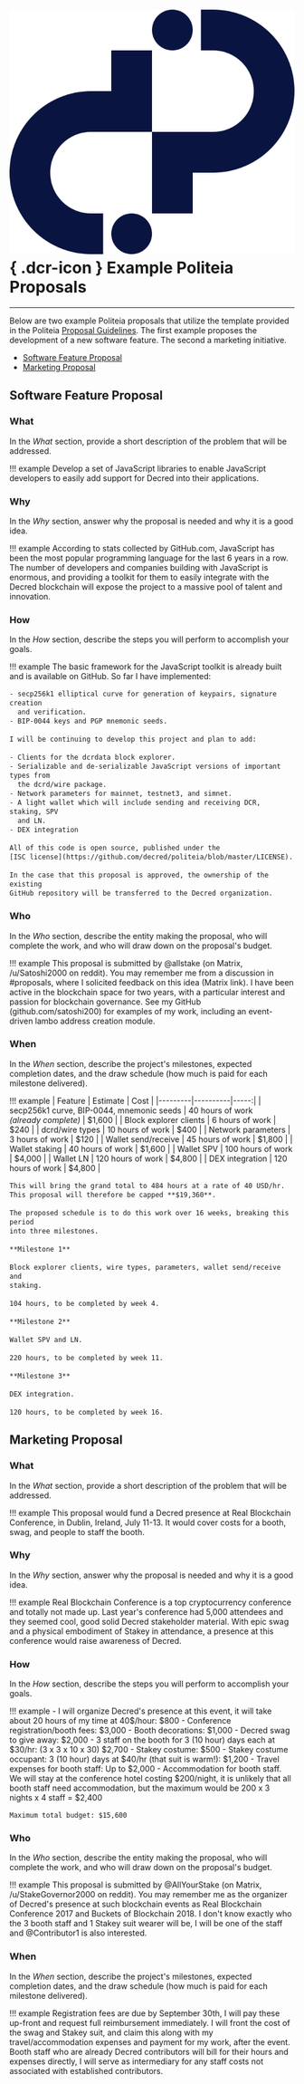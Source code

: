# ![](../../img/dcr-icons/Politeia.svg){ .dcr-icon } Example Politeia Proposals

---

Below are two example Politeia proposals that utilize the template provided in the
Politeia [Proposal Guidelines](proposal-guidelines.md). The first example proposes the 
development of a new software feature. The second a marketing initiative.

- [Software Feature Proposal](#software-feature-proposal)
- [Marketing Proposal](#marketing-proposal)

## Software Feature Proposal

### What

In the *What* section, provide a short description of the problem that will 
be addressed.

!!! example
    Develop a set of JavaScript libraries to enable JavaScript developers to
    easily add support for Decred into their applications.

### Why

In the *Why* section, answer why the proposal is needed and why it is
a good idea.

!!! example
    According to stats collected by GitHub.com, JavaScript has been the most
    popular programming language for the last 6 years in a row.
    The number of developers and companies building with JavaScript is enormous,
    and providing a toolkit for them to easily integrate with the Decred
    blockchain will expose the project to a massive pool of talent and innovation.

### How

In the *How* section, describe the steps you will perform to accomplish your
goals.

!!! example
    The basic framework for the JavaScript toolkit is already built and is
    available on GitHub.
    So far I have implemented:

    - secp256k1 elliptical curve for generation of keypairs, signature creation
      and verification.
    - BIP-0044 keys and PGP mnemonic seeds.

    I will be continuing to develop this project and plan to add:

    - Clients for the dcrdata block explorer.
    - Serializable and de-serializable JavaScript versions of important types from
      the dcrd/wire package.
    - Network parameters for mainnet, testnet3, and simnet.
    - A light wallet which will include sending and receiving DCR, staking, SPV
      and LN.
    - DEX integration

    All of this code is open source, published under the
    [ISC license](https://github.com/decred/politeia/blob/master/LICENSE).

    In the case that this proposal is approved, the ownership of the existing
    GitHub repository will be transferred to the Decred organization.

### Who

In the *Who* section, describe the entity making the proposal, who will
complete the work, and who will draw down on the proposal's budget.

!!! example
    This proposal is submitted by @allstake (on Matrix, /u/Satoshi2000 on reddit).
    You may remember me from a discussion in #proposals, where I solicited feedback
    on this idea (Matrix link).
    I have been active in the blockchain space for two years, with a particular
    interest and passion for blockchain governance.
    See my GitHub (github.com/satoshi200) for examples of my work, including an
    event-driven lambo address creation module.

### When

In the *When* section, describe the project's milestones, expected 
completion dates, and the draw schedule (how much is paid for each milestone delivered).

!!! example
    | Feature | Estimate | Cost |
    |---------|----------|-----:|
    | secp256k1 curve, BIP-0044, mnemonic seeds | 40 hours of work<br/>_(already complete)_ | $1,600 |
    | Block explorer clients                    | 6 hours of work                           | $240   |
    | dcrd/wire types                           | 10 hours of work                          | $400   |
    | Network parameters                        | 3 hours of work                           | $120   |
    | Wallet send/receive                       | 45 hours of work                          | $1,800 |
    | Wallet staking                            | 40 hours of work                          | $1,600 |
    | Wallet SPV                                | 100 hours of work                         | $4,000 |
    | Wallet LN                                 | 120 hours of work                         | $4,800 |
    | DEX integration                           | 120 hours of work                         | $4,800 |

    This will bring the grand total to 484 hours at a rate of 40 USD/hr.
    This proposal will therefore be capped **$19,360**.

    The proposed schedule is to do this work over 16 weeks, breaking this period
    into three milestones.

    **Milestone 1**

    Block explorer clients, wire types, parameters, wallet send/receive and
    staking.

    104 hours, to be completed by week 4.

    **Milestone 2**

    Wallet SPV and LN.

    220 hours, to be completed by week 11.

    **Milestone 3**

    DEX integration.

    120 hours, to be completed by week 16.

## Marketing Proposal

### What

In the *What* section, provide a short description of the problem that will 
be addressed.

!!! example
    This proposal would fund a Decred presence at Real Blockchain Conference, in Dublin, Ireland, July 11-13.
    It would cover costs for a booth, swag, and people to staff the booth.

### Why

In the *Why* section, answer why the proposal is needed and why it is
a good idea.

!!! example
    Real Blockchain Conference is a top cryptocurrency conference and totally not made up. Last year's conference had 5,000 attendees and they seemed cool, good solid Decred stakeholder material.
    With epic swag and a physical embodiment of Stakey in attendance, a presence at this conference would raise awareness of Decred.

### How

In the *How* section, describe the steps you will perform to accomplish your
goals.

!!! example
    - I will organize Decred's presence at this event, it will take about 20 hours of my time at 40$/hour: $800
    - Conference registration/booth fees: $3,000
    - Booth decorations: $1,000
    - Decred swag to give away: $2,000
    - 3 staff on the booth for 3 (10 hour) days each at $30/hr: (3 x 3 x 10 x 30) $2,700
    - Stakey costume: $500
    - Stakey costume occupant: 3 (10 hour) days at $40/hr (that suit is warm!): $1,200
    - Travel expenses for booth staff: Up to $2,000
    - Accommodation for booth staff. We will stay at the conference hotel costing $200/night, it is unlikely that all booth staff need accommodation, but the maximum would be 200 x 3 nights x 4 staff = $2,400

    Maximum total budget: $15,600

### Who

In the *Who* section, describe the entity making the proposal, who will
complete the work, and who will draw down on the proposal's budget.

!!! example
    This proposal is submitted by @AllYourStake (on Matrix, /u/StakeGovernor2000 on reddit).
    You may remember me as the organizer of Decred's presence at such blockchain events as Real Blockchain Conference 2017 and Buckets of Blockchain 2018.
    I don't know exactly who the 3 booth staff and 1 Stakey suit wearer will be, I will be one of the staff and @Contributor1 is also interested.

### When

In the *When* section, describe the project's milestones, expected 
completion dates, and the draw schedule (how much is paid for each milestone delivered).

!!! example
    Registration fees are due by September 30th, I will pay these up-front and request full reimbursement immediately.
    I will front the cost of the swag and Stakey suit, and claim this along with my travel/accommodation expenses and payment for my work, after the event.
    Booth staff who are already Decred contributors will bill for their hours and expenses directly, I will serve as intermediary for any staff costs not associated with established contributors.
